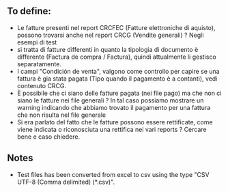 ## To define:

- Le fatture presenti nel report CRCFEC (Fatture elettroniche di aquisto), possono trovarsi anche nel report CRCG (Vendite generali) ? Negli esempi di test
- si tratta di fatture differenti in quanto la tipologia di documento è differente (Factura de compra / Factura), quindi attualmente li gestisco separatamente.
- I campi "Condición de venta", valgono come controllo per capire se una fattura è gia stata pagata (Tipo quando il pagamento è a contanti), vedi contenuto CRCG.
- È possibile che ci siano delle fatture pagata (nei file pago) ma che non ci siano le fatture nei file generali ? In tal caso possiamo mostrare un warning indicando che abbiamo trovato il pagamento per una fattura che non risulta nel file generale
- Si era parlato del fatto che le fatture possono essere rettificate, come viene indicata o riconosciuta una rettifica nei vari reports ? Cercare bene e caso chiedere.
## Notes
- Test files has been converted from excel to csv using the type "CSV UTF-8 (Comma delimited) (*.csv)".